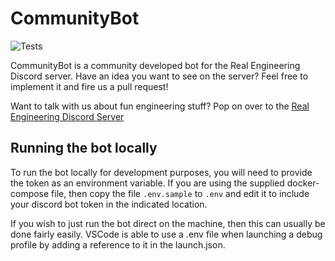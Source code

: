 # CommunityBot
![Tests](https://github.com/RE-Discord-Development/CommunityBot/workflows/Lint%20and%20Test/badge.svg)

CommunityBot is a community developed bot for the Real Engineering Discord server. Have an idea you want to see on the server? Feel free to implement it and fire us a pull request!

Want to talk with us about fun engineering stuff? Pop on over to the [Real Engineering Discord Server](https://discord.gg/s8BhkmN)

## Running the bot locally
To run the bot locally for development purposes, you will need to provide the token as an environment variable. If you are using the supplied docker-compose file, then copy the file `.env.sample` to `.env` and edit it to include your discord bot token in the indicated location. 

If you wish to just run the bot direct on the machine, then this can usually be done fairly easily. VSCode is able to use a .env file when launching a debug profile by adding a reference to it in the launch.json.